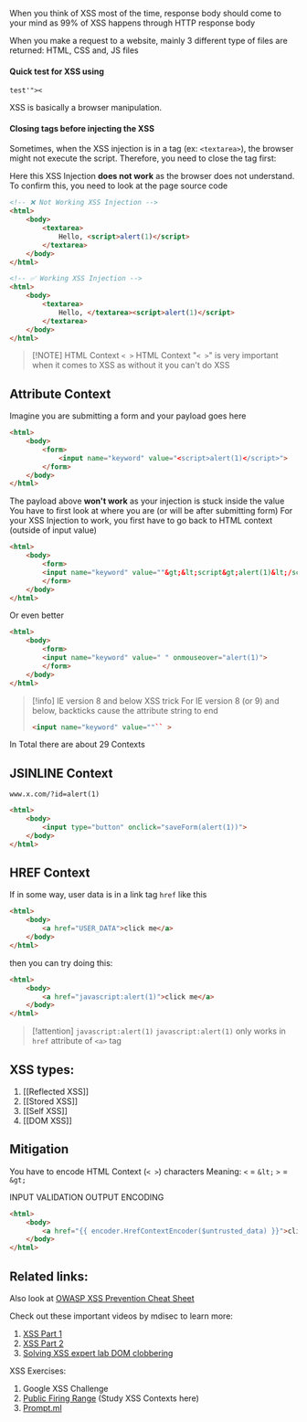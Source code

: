 When you think of XSS most of the time, response body should come to your mind as 99% of XSS happens through HTTP response body

When you make a request to a website, mainly 3 different type of files are returned: HTML, CSS and, JS files

#### Quick test for XSS using 
```
test'"><
```

XSS is basically a browser manipulation.

#### Closing tags before injecting the XSS

Sometimes, when the XSS injection is in a tag (ex: `<textarea>`), the browser might not execute the script. Therefore, you need to close the tag first:

Here this XSS Injection **does not work** as the browser does not understand. To confirm this,  you need to look at the page source code

```html
<!-- ❌ Not Working XSS Injection -->
<html>
	<body>
		<textarea>
			Hello, <script>alert(1)</script>
		</textarea>
	</body>
</html>
```

```html
<!-- ✅ Working XSS Injection -->
<html>
	<body>
		<textarea>
			Hello, </textarea><script>alert(1)</script>
		</textarea>
	</body>
</html>
```


> [!NOTE] HTML Context `< >`
> HTML Context "`< >`" is very important when it comes to XSS as without it you can't do XSS

## Attribute Context

Imagine you are submitting a form and your payload goes here
```html
<html>
	<body>
		<form>
			<input name="keyword" value="<script>alert(1)</script>">
		</form>
	</body>
</html>
```

The payload above **won't work** as your injection is stuck inside the value
You have to first look at where you are (or will be after submitting form)
For your XSS Injection to work, you first have to go back to HTML context (outside of input value)

```html
<html>
	<body>
		<form>
		<input name="keyword" value=""&gt;&lt;script&gt;alert(1)&lt;/script&gt; ">
		</form>
	</body>
</html>
```

Or even better
```html
<html>
	<body>
		<form>
		<input name="keyword" value=" " onmouseover="alert(1)">
		</form>
	</body>
</html>
```

> [!info] IE version 8 and below XSS trick
> For IE version 8 (or 9) and below, backticks cause the attribute string to end
> ```html
> <input name="keyword" value=""`` >
> ```

In Total there are about 29 Contexts

## JSINLINE Context

```http
www.x.com/?id=alert(1)
```

```html
<html>
	<body>
		<input type="button" onclick="saveForm(alert(1))">
	</body>
</html>
```

## HREF Context

If in some way, user data is in a link tag `href` like this
```html
<html>
	<body>
		<a href="USER_DATA">click me</a>
	</body>
</html>
```

then you can try doing this:
```html
<html>
	<body>
		<a href="javascript:alert(1)">click me</a>
	</body>
</html>
```

> [!attention] `javascript:alert(1)`
> `javascript:alert(1)` only works in `href` attribute of `<a>` tag

## XSS types:

1) [[Reflected XSS]]
2) [[Stored XSS]]
3) [[Self XSS]]
4) [[DOM XSS]]


## Mitigation
You have to encode HTML Context (`< >`) characters
Meaning:
`<` = `&lt;`
`>` = `&gt;`

INPUT VALIDATION
OUTPUT ENCODING

```html
<html>
	<body>
		<a href="{{ encoder.HrefContextEncoder($untrusted_data) }}">click me</a>
	</body>
</html>
```

## Related links:

Also look at [OWASP XSS Prevention Cheat Sheet](https://cheatsheetseries.owasp.org/cheatsheets/Cross_Site_Scripting_Prevention_Cheat_Sheet.html)

Check out these important videos by mdisec to learn more:
1) [XSS Part 1](https://youtu.be/NFD3vZ-lIgI?list=PLwP4ObPL5GY940XhCtAykxLxLEOKCu0nT)
2) [XSS Part 2](https://youtu.be/xXbDhyKo9B8)
3) [Solving XSS expert lab DOM clobbering](https://youtu.be/Cy9qGc_A_Ic?list=PLwP4ObPL5GY940XhCtAykxLxLEOKCu0nT)

XSS Exercises:
1) Google XSS Challenge
2) [Public Firing Range](https://public-firing-range.appspot.com/) (Study XSS Contexts here)
3) [Prompt.ml](https://prompt.ml/0)
